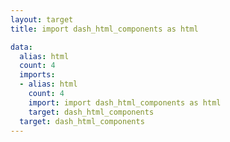 ```yaml
---
layout: target
title: import dash_html_components as html

data:
  alias: html
  count: 4
  imports:
  - alias: html
    count: 4
    import: import dash_html_components as html
    target: dash_html_components
  target: dash_html_components
---
```

